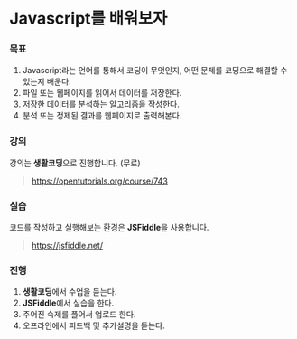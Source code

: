 # Javascript를 배워보자


### 목표

1. Javascript라는 언어를 통해서 코딩이 무엇인지, 어떤 문제를 코딩으로 해결할 수 있는지 배운다.
2. 파일 또는 웹페이지를 읽어서 데이터를 저장한다.
3. 저장한 데이터를 분석하는 알고리즘을 작성한다.
4. 분석 또는 정제된 결과를 웹페이지로 출력해본다.

### 강의
강의는 **생활코딩**으로 진행합니다. (무료)
> https://opentutorials.org/course/743


### 실습
코드를 작성하고 실행해보는 환경은 **JSFiddle**을 사용합니다.
> https://jsfiddle.net/


### 진행
1. **생활코딩**에서 수업을 듣는다.
2. **JSFiddle**에서 실습을 한다.
3. 주어진 숙제를 풀어서 업로드 한다.
4. 오프라인에서 피드백 및 추가설명을 듣는다.
